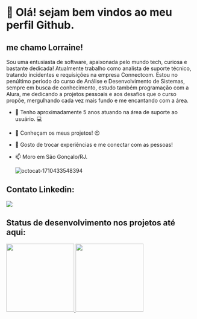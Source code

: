 # 👋 Olá! sejam bem vindos ao meu perfil Github.
## me chamo Lorraine!
Sou uma entusiasta de software, apaixonada pelo mundo tech, curiosa e bastante dedicada! 
Atualmente trabalho como analista de suporte técnico, tratando incidentes e requisições na empresa Connectcom.
Estou no penúltimo período do curso de Análise e Desenvolvimento de Sistemas, sempre em busca de conhecimento, estudo também programação com a Alura, me dedicando a projetos pessoais e aos desafios que o curso propõe, mergulhando cada vez mais fundo e me encantando com a área. 

- 🔭 Tenho aproximadamente 5 anos atuando na área de suporte ao usuário. :computer:
- 👯 Conheçam os meus projetos! :heart_eyes:
- 💬 Gosto de trocar experiências e me conectar com as pessoas!
- 📫 Moro em São Gonçalo/RJ.

  ![octocat-1710433548394](https://github.com/LorraineMorethon/lorrainemorethon/assets/158117337/838deb55-1b00-4be2-bcad-4b5789baf6e8 "width=100px")

  

## Contato Linkedin:

<div>
<a href="https://www.linkedin.com/in/lorraine-morethson-ti/" target="_blank"><img loading="lazy" src="https://img.shields.io/badge/-LinkedIn-%230077B5?style=for-the-badge&logo=linkedin&logoColor=white" target="_blank"></a>
</div>


## Status de desenvolvimento nos projetos até aqui:

<div>
<a href="https://github.com/seu-usuário-aqui">
<img loading="lazy" height="180em" src="https://github-readme-stats.vercel.app/api/top-langs/?username=lorrainemorethon&layout=compact&langs_count=7&theme=dracula"/>
<img loading="lazy" height="180em" src="https://github-readme-stats.vercel.app/api?username=lorrainemorethon&show_icons=true&theme=dracula&include_all_commits=true&count_private=true"/>
</div>

